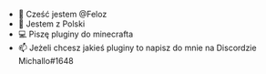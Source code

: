 - 👋 Cześć jestem @Feloz
- 👀 Jestem z Polski
- 💻 Piszę pluginy do minecrafta 
- 📫 Jeżeli chcesz jakieś pluginy to napisz do mnie na Discordzie Michallo#1648


